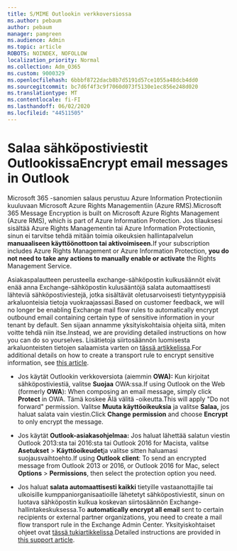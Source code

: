 ```yaml
---
title: S/MIME Outlookin verkkoversiossa
ms.author: pebaum
author: pebaum
manager: pamgreen
ms.audience: Admin
ms.topic: article
ROBOTS: NOINDEX, NOFOLLOW
localization_priority: Normal
ms.collection: Adm_O365
ms.custom: 9000329
ms.openlocfilehash: 6bbbf8722dacb8b7d5191d57ce1055a48dcb4dd0
ms.sourcegitcommit: bc7d6f4f3c9f7060d073f5130e1ec856e248d020
ms.translationtype: MT
ms.contentlocale: fi-FI
ms.lasthandoff: 06/02/2020
ms.locfileid: "44511505"
---
```

# <a name="encrypt-email-messages-in-outlook"></a><span data-ttu-id="b3a4c-102">Salaa sähköpostiviestit Outlookissa</span><span class="sxs-lookup"><span data-stu-id="b3a4c-102">Encrypt email messages in Outlook</span></span>

<span data-ttu-id="b3a4c-103">Microsoft 365 -sanomien salaus perustuu Azure Information Protectioniin kuuluvaan Microsoft Azure Rights Managementiin (Azure RMS).</span><span class="sxs-lookup"><span data-stu-id="b3a4c-103">Microsoft 365 Message Encryption is built on Microsoft Azure Rights Management (Azure RMS), which is part of Azure Information Protection.</span></span> <span data-ttu-id="b3a4c-104">Jos tilauksesi sisältää Azure Rights Managementin tai Azure Information Protectionin, sinun ei tarvitse tehdä mitään toimia oikeuksien hallintapalvelun **manuaaliseen käyttöönottoon tai aktivoimiseen.**</span><span class="sxs-lookup"><span data-stu-id="b3a4c-104">If your subscription includes Azure Rights Management or Azure Information Protection, **you do not need to take any actions to manually enable or activate** the Rights Management Service.</span></span>

<span data-ttu-id="b3a4c-105">Asiakaspalautteen perusteella exchange-sähköpostin kulkusäännöt eivät enää anna Exchange-sähköpostin kulusääntöjä salata automaattisesti lähteviä sähköpostiviestejä, jotka sisältävät oletusarvoisesti tietyntyyppisiä arkaluonteisia tietoja vuokraajassasi.</span><span class="sxs-lookup"><span data-stu-id="b3a4c-105">Based on customer feedback, we will no longer be enabling Exchange mail flow rules to automatically encrypt outbound email containing certain type of sensitive information in your tenant by default.</span></span> <span data-ttu-id="b3a4c-106">Sen sijaan annamme yksityiskohtaisia ohjeita siitä, miten voitte tehdä niin itse.</span><span class="sxs-lookup"><span data-stu-id="b3a4c-106">Instead, we are providing detailed instructions on how you can do so yourselves.</span></span> <span data-ttu-id="b3a4c-107">Lisätietoja siirtosäännön luomisesta arkaluonteisten tietojen salaamista varten on [tässä artikkelissa](https://aka.ms/OmeEtr).</span><span class="sxs-lookup"><span data-stu-id="b3a4c-107">For additional details on how to create a transport rule to encrypt sensitive information, see [this article](https://aka.ms/OmeEtr).</span></span>

- <span data-ttu-id="b3a4c-108">Jos käytät Outlookin verkkoversiota (aiemmin **OWA):** Kun kirjoitat sähköpostiviestiä, valitse **Suojaa** OWA:ssa.</span><span class="sxs-lookup"><span data-stu-id="b3a4c-108">If using Outlook on the Web (formerly **OWA**): When composing an email message, simply click **Protect** in OWA.</span></span> <span data-ttu-id="b3a4c-109">Tämä koskee Älä välitä -oikeutta.</span><span class="sxs-lookup"><span data-stu-id="b3a4c-109">This will apply "Do not forward" permission.</span></span> <span data-ttu-id="b3a4c-110">Valitse **Muuta käyttöoikeuksia** ja valitse **Salaa,** jos haluat salata vain viestin.</span><span class="sxs-lookup"><span data-stu-id="b3a4c-110">Click **Change permission** and choose **Encrypt** to only encrypt the message.</span></span>

- <span data-ttu-id="b3a4c-111">Jos käytät **Outlook-asiakasohjelmaa:** Jos haluat lähettää salatun viestin Outlook 2013:sta tai 2016:sta tai Outlook 2016 for Macista, valitse **Asetukset**  >  **Käyttöoikeudet**ja valitse sitten haluamasi suojausvaihtoehto.</span><span class="sxs-lookup"><span data-stu-id="b3a4c-111">If using **Outlook client**: To send an encrypted message from Outlook 2013 or 2016, or Outlook 2016 for Mac, select **Options** > **Permissions**, then select the protection option you need.</span></span>

- <span data-ttu-id="b3a4c-112">Jos haluat **salata automaattisesti kaikki** tietyille vastaanottajille tai ulkoisille kumppaniorganisaatioille lähetetyt sähköpostiviestit, sinun on luotava sähköpostin kulkua koskevan siirtosäännön Exchange-hallintakeskuksessa.</span><span class="sxs-lookup"><span data-stu-id="b3a4c-112">To **automatically encrypt all email** sent to certain recipients or external partner organizations, you need to create a mail flow transport rule in the Exchange Admin Center.</span></span> <span data-ttu-id="b3a4c-113">Yksityiskohtaiset ohjeet ovat [tässä tukiartikkelissa](https://docs.microsoft.com/microsoft-365/compliance/define-mail-flow-rules-to-encrypt-email#create-mail-flow-rules-to-encrypt-email-messages-with-the-new-ome-capabilities).</span><span class="sxs-lookup"><span data-stu-id="b3a4c-113">Detailed instructions are provided in [this support article](https://docs.microsoft.com/microsoft-365/compliance/define-mail-flow-rules-to-encrypt-email#create-mail-flow-rules-to-encrypt-email-messages-with-the-new-ome-capabilities).</span></span>

